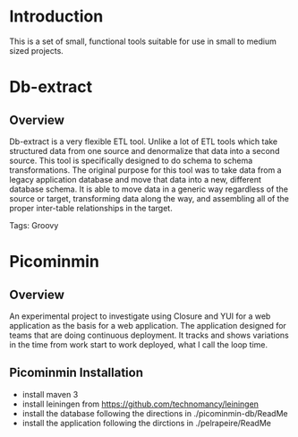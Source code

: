 # Introduction
This is a set of small, functional tools suitable for use in small to medium sized projects.

# Db-extract 
## Overview
Db-extract is a very flexible ETL tool.  Unlike a lot of ETL tools which take structured data from one source and denormalize that data into a second source.  This tool is specifically designed to do schema to schema transformations.  The original purpose for this tool was to take data from a legacy application database and move that data into a new, different database schema.  It is able to move data in a generic way regardless of the source or target, transforming data along the way, and assembling all of the proper inter-table relationships in the target.

Tags: Groovy

# Picominmin 
## Overview
An experimental project to investigate using Closure and YUI for a web application as the basis for a web
application. The application designed for teams that are doing continuous deployment.  It tracks and shows variations in the time from work start to work deployed, what I call the loop time.

## Picominmin Installation
- install maven 3
- install leiningen from https://github.com/technomancy/leiningen
- install the database following the directions in ./picominmin-db/ReadMe
- install the application following the dirctions in ./pelrapeire/ReadMe
